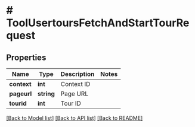 # # ToolUsertoursFetchAndStartTourRequest

## Properties

Name | Type | Description | Notes
------------ | ------------- | ------------- | -------------
**context** | **int** | Context ID |
**pageurl** | **string** | Page URL |
**tourid** | **int** | Tour ID |

[[Back to Model list]](../../README.md#models) [[Back to API list]](../../README.md#endpoints) [[Back to README]](../../README.md)
